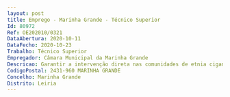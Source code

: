 ```yaml
--- 
layout: post
title: Emprego - Marinha Grande - Técnico Superior
Id: 80972
Ref: OE202010/0321
DataAbertura: 2020-10-11
DataFecho: 2020-10-23
Trabalho: Técnico Superior
Empregador: Câmara Municipal da Marinha Grande
Descricao: Garantir a intervenção direta nas comunidades de etnia cigana ou outras  gerir e mediar conflitos  promover o convívio multicultural e a integração social  promover cuidados básicos de higiene e saúde junto das comunidades ciganas e em articulação com o centro de saúde  apoiar a integração de migrantes, alunos e famílias  garantir o encaminhamento para respostas sociais existentes na comunidade local  realizar ações de sensibilização na área da diversidade cultural
CodigoPostal: 2431-960 MARINHA GRANDE
Concelho: Marinha Grande
Distrito: Leiria
--- 
```

